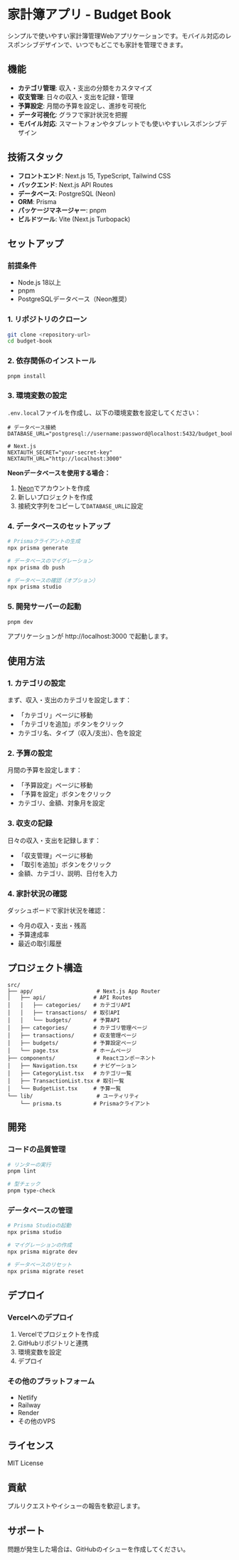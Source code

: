 # 家計簿アプリ - Budget Book

シンプルで使いやすい家計簿管理Webアプリケーションです。モバイル対応のレスポンシブデザインで、いつでもどこでも家計を管理できます。

## 機能

- **カテゴリ管理**: 収入・支出の分類をカスタマイズ
- **収支管理**: 日々の収入・支出を記録・管理
- **予算設定**: 月間の予算を設定し、進捗を可視化
- **データ可視化**: グラフで家計状況を把握
- **モバイル対応**: スマートフォンやタブレットでも使いやすいレスポンシブデザイン

## 技術スタック

- **フロントエンド**: Next.js 15, TypeScript, Tailwind CSS
- **バックエンド**: Next.js API Routes
- **データベース**: PostgreSQL (Neon)
- **ORM**: Prisma
- **パッケージマネージャー**: pnpm
- **ビルドツール**: Vite (Next.js Turbopack)

## セットアップ

### 前提条件

- Node.js 18以上
- pnpm
- PostgreSQLデータベース（Neon推奨）

### 1. リポジトリのクローン

```bash
git clone <repository-url>
cd budget-book
```

### 2. 依存関係のインストール

```bash
pnpm install
```

### 3. 環境変数の設定

`.env.local`ファイルを作成し、以下の環境変数を設定してください：

```env
# データベース接続
DATABASE_URL="postgresql://username:password@localhost:5432/budget_book"

# Next.js
NEXTAUTH_SECRET="your-secret-key"
NEXTAUTH_URL="http://localhost:3000"
```

**Neonデータベースを使用する場合：**
1. [Neon](https://neon.tech)でアカウントを作成
2. 新しいプロジェクトを作成
3. 接続文字列をコピーして`DATABASE_URL`に設定

### 4. データベースのセットアップ

```bash
# Prismaクライアントの生成
npx prisma generate

# データベースのマイグレーション
npx prisma db push

# データベースの確認（オプション）
npx prisma studio
```

### 5. 開発サーバーの起動

```bash
pnpm dev
```

アプリケーションが http://localhost:3000 で起動します。

## 使用方法

### 1. カテゴリの設定

まず、収入・支出のカテゴリを設定します：
- 「カテゴリ」ページに移動
- 「カテゴリを追加」ボタンをクリック
- カテゴリ名、タイプ（収入/支出）、色を設定

### 2. 予算の設定

月間の予算を設定します：
- 「予算設定」ページに移動
- 「予算を設定」ボタンをクリック
- カテゴリ、金額、対象月を設定

### 3. 収支の記録

日々の収入・支出を記録します：
- 「収支管理」ページに移動
- 「取引を追加」ボタンをクリック
- 金額、カテゴリ、説明、日付を入力

### 4. 家計状況の確認

ダッシュボードで家計状況を確認：
- 今月の収入・支出・残高
- 予算達成率
- 最近の取引履歴

## プロジェクト構造

```
src/
├── app/                    # Next.js App Router
│   ├── api/               # API Routes
│   │   ├── categories/    # カテゴリAPI
│   │   ├── transactions/  # 取引API
│   │   └── budgets/       # 予算API
│   ├── categories/        # カテゴリ管理ページ
│   ├── transactions/      # 収支管理ページ
│   ├── budgets/           # 予算設定ページ
│   └── page.tsx           # ホームページ
├── components/             # Reactコンポーネント
│   ├── Navigation.tsx     # ナビゲーション
│   ├── CategoryList.tsx   # カテゴリ一覧
│   ├── TransactionList.tsx # 取引一覧
│   └── BudgetList.tsx     # 予算一覧
└── lib/                    # ユーティリティ
    └── prisma.ts          # Prismaクライアント
```

## 開発

### コードの品質管理

```bash
# リンターの実行
pnpm lint

# 型チェック
pnpm type-check
```

### データベースの管理

```bash
# Prisma Studioの起動
npx prisma studio

# マイグレーションの作成
npx prisma migrate dev

# データベースのリセット
npx prisma migrate reset
```

## デプロイ

### Vercelへのデプロイ

1. Vercelでプロジェクトを作成
2. GitHubリポジトリと連携
3. 環境変数を設定
4. デプロイ

### その他のプラットフォーム

- Netlify
- Railway
- Render
- その他のVPS

## ライセンス

MIT License

## 貢献

プルリクエストやイシューの報告を歓迎します。

## サポート

問題が発生した場合は、GitHubのイシューを作成してください。

